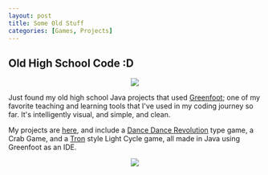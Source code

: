 ```yaml
---
layout: post
title: Some Old Stuff
categories: [Games, Projects]
---
```

## Old High School Code :D 

<p align="center">
	<img src="https://mlegere1323.github.io/TheBlog/images/GreenFoot.PNG">
</p>

Just found my old high school Java projects that used [Greenfoot](https://www.greenfoot.org/door); one of my favorite teaching and learning tools that I've used in my coding journey so far. It's intelligently visual, and simple, and clean.

My projects are [here](https://www.greenfoot.org/users/2680), and include a [Dance Dance Revolution](https://en.wikipedia.org/wiki/Dance_Dance_Revolution) type game, a Crab Game, and a [Tron](https://en.wikipedia.org/wiki/Tron_(video_game)) style Light Cycle game, all made in Java using Greenfoot as an IDE.

<p align="center">
	<img src="https://mlegere1323.github.io/TheBlog/images/GreenFootProfile.PNG">
</p>


